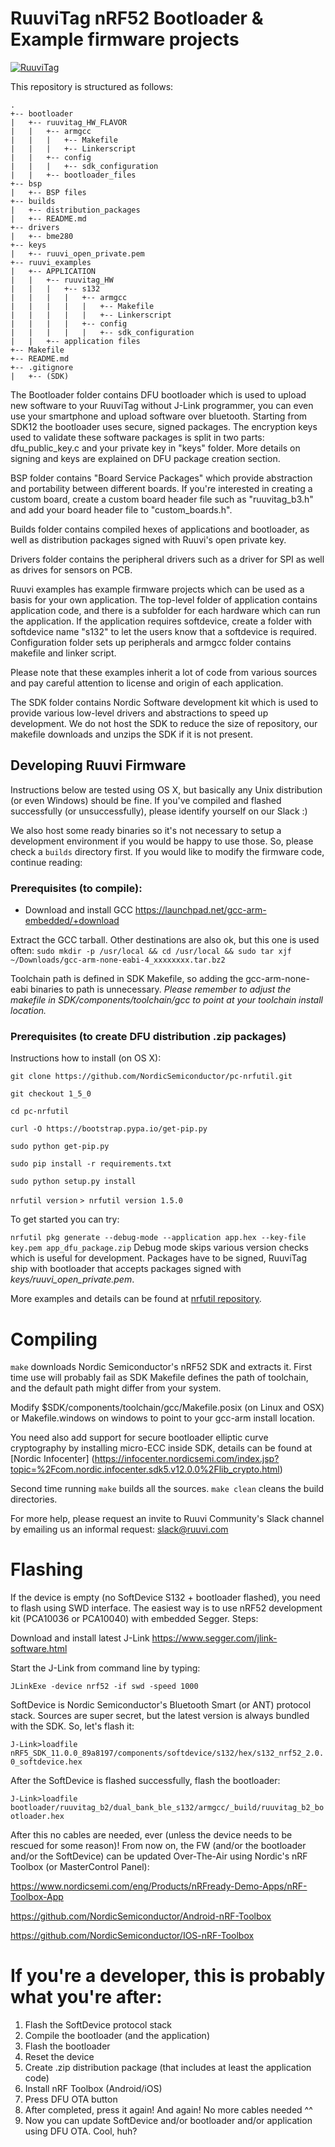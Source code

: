 # RuuviTag nRF52 Bootloader & Example firmware projects
[![RuuviTag](http://ruuvitag.com/assets/images/fb_ruuvitag.jpg)](http://ruuvitag.com)

This repository is structured as follows:

```
.
+-- bootloader
|   +-- ruuvitag_HW_FLAVOR
|   |   +-- armgcc
|   |   |   +-- Makefile
|   |   |   +-- Linkerscript
|   |   +-- config
|   |   |   +-- sdk_configuration
|   |   +-- bootloader_files
+-- bsp
|   +-- BSP files
+-- builds
|   +-- distribution_packages
|   +-- README.md
+-- drivers
|   +-- bme280
+-- keys
|   +-- ruuvi_open_private.pem
+-- ruuvi_examples
|   +-- APPLICATION
|   |   +-- ruuvitag_HW    
|   |   |   +-- s132
|   |   |   |   +-- armgcc
|   |   |   |   |   +-- Makefile
|   |   |   |   |   +-- Linkerscript
|   |   |   |   +-- config
|   |   |   |   |   +-- sdk_configuration
|   |   +-- application files
+-- Makefile
+-- README.md
+-- .gitignore
|   +-- (SDK)
```
The Bootloader folder contains DFU bootloader which is used to upload new software to your RuuviTag
without J-Link programmer, you can even use your smartphone and upload software over bluetooth.
Starting from SDK12 the bootloader uses secure, signed packages. The encryption keys used to validate these
software packages is split in two parts: dfu_public_key.c and your private key in "keys" folder.
More details on signing and keys are explained on DFU package creation section.

BSP folder contains "Board Service Packages" which provide abstraction and portability between different boards. If you're interested in creating a custom board, create a custom board header file such as "ruuvitag_b3.h" and add your board header file to "custom_boards.h".

Builds folder contains compiled hexes of applications and bootloader, as well as distribution packages signed with Ruuvi's open private key. 

Drivers folder contains the peripheral drivers such as a driver for SPI as well as drives for sensors on PCB. 

Ruuvi examples has example firmware projects which can be used as a basis for your own application. 
The top-level folder of application contains application code, and there is a subfolder for
each hardware which can run the application. If the application requires softdevice,
create a folder with softdevice name "s132" to let the users know that a softdevice is required.
Configuration folder sets up peripherals and armgcc folder contains makefile and linker script.

Please note that these examples inherit a lot of code from various sources and pay careful attention to 
license and origin of each application.

The SDK folder contains Nordic Software development kit which is used to provide various 
low-level drivers and abstractions to speed up development. We do not host the SDK to reduce the 
size of repository, our makefile downloads and unzips the SDK if it is not present. 

## Developing Ruuvi Firmware

Instructions below are tested using OS X, but basically any Unix distribution (or even Windows) should be fine. If you've compiled and flashed successfully (or unsuccessfully), please identify yourself on our Slack :)

We also host some ready binaries so it's not necessary to setup a development environment if you would be happy to use those. So, please check a `builds` directory first. If you would like to modify the firmware code, continue reading:

### Prerequisites (to compile):

* Download and install GCC https://launchpad.net/gcc-arm-embedded/+download

Extract the GCC tarball. Other destinations are also ok, but this one is used often:
`sudo mkdir -p /usr/local && cd /usr/local && sudo tar xjf ~/Downloads/gcc-arm-none-eabi-4_xxxxxxxx.tar.bz2`

Toolchain path is defined in SDK Makefile, so adding the gcc-arm-none-eabi binaries to path is unnecessary.
*Please remember to adjust the makefile in SDK/components/toolchain/gcc to point at your toolchain install location.* 

### Prerequisites (to create DFU distribution .zip packages)

Instructions how to install (on OS X):

`git clone https://github.com/NordicSemiconductor/pc-nrfutil.git`

`git checkout 1_5_0`

`cd pc-nrfutil`

`curl -O https://bootstrap.pypa.io/get-pip.py`

`sudo python get-pip.py`

`sudo pip install -r requirements.txt`

`sudo python setup.py install`

`nrfutil version`
`> nrfutil version 1.5.0`

To get started you can try:

`nrfutil pkg generate --debug-mode --application app.hex --key-file key.pem app_dfu_package.zip`
Debug mode skips various version checks which is useful for development. Packages have to be signed,
RuuviTag ship with bootloader that accepts packages signed with _keys/ruuvi\_open\_private.pem_.

More examples and details can be found at [nrfutil repository](https://github.com/NordicSemiconductor/pc-nrfutil).

# Compiling

`make` downloads Nordic Semiconductor's nRF52 SDK and extracts it. First time use will probably fail as SDK Makefile defines the path of toolchain, and the default path might differ from your system. 

Modify $SDK/components/toolchain/gcc/Makefile.posix (on Linux and OSX) or Makefile.windows on windows
to point to your gcc-arm install location. 

You need also add support for secure bootloader elliptic curve cryptography by installing micro-ECC inside
SDK, details can be found at [Nordic Infocenter] (https://infocenter.nordicsemi.com/index.jsp?topic=%2Fcom.nordic.infocenter.sdk5.v12.0.0%2Flib_crypto.html)

Second time running `make` builds all the sources. 
`make clean` cleans the build directories.

For more help, please request an invite to Ruuvi Community's Slack channel by emailing us an informal request: slack@ruuvi.com

# Flashing

If the device is empty (no SoftDevice S132 + bootloader flashed), you need to flash using SWD interface. The easiest way is to use nRF52 development kit (PCA10036 or PCA10040) with embedded Segger. Steps:

Download and install latest J-Link https://www.segger.com/jlink-software.html

Start the J-Link from command line by typing:

`JLinkExe -device nrf52 -if swd -speed 1000`

SoftDevice is Nordic Semiconductor's Bluetooth Smart (or ANT) protocol stack. Sources are super secret, but the latest version is always bundled with the SDK. So, let's flash it:

`J-Link>loadfile nRF5_SDK_11.0.0_89a8197/components/softdevice/s132/hex/s132_nrf52_2.0.0_softdevice.hex`

After the SoftDevice is flashed successfully, flash the bootloader:

`J-Link>loadfile bootloader/ruuvitag_b2/dual_bank_ble_s132/armgcc/_build/ruuvitag_b2_bootloader.hex`

After this no cables are needed, ever (unless the device needs to be rescued for some reason)! From now on, the FW (and/or the bootloader and/or the SoftDevice) can be updated Over-The-Air using Nordic's nRF Toolbox (or MasterControl Panel):

https://www.nordicsemi.com/eng/Products/nRFready-Demo-Apps/nRF-Toolbox-App

https://github.com/NordicSemiconductor/Android-nRF-Toolbox

https://github.com/NordicSemiconductor/IOS-nRF-Toolbox

# If you're a developer, this is probably what you're after:

1. Flash the SoftDevice protocol stack
2. Compile the bootloader (and the application)
3. Flash the bootloader
4. Reset the device
5. Create .zip distribution package (that includes at least the application code)
6. Install nRF Toolbox (Android/iOS)
7. Press DFU OTA button
8. After completed, press it again! And again! No more cables needed ^^
9. Now you can update SoftDevice and/or bootloader and/or application using DFU OTA. Cool, huh?
